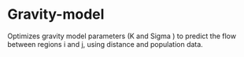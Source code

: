 # Gravity-model
Optimizes gravity model parameters (K and Sigma ) to predict the flow between regions i and j, using distance and population data. 
